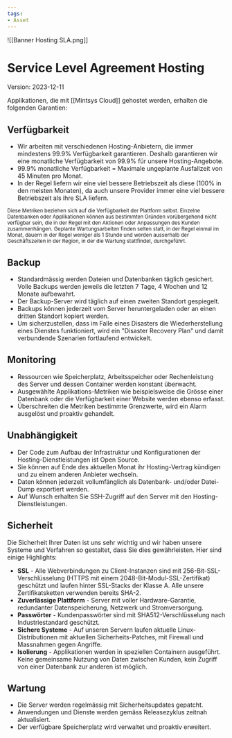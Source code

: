 ```yaml
---
tags:
- Asset
---
```

![[Banner Hosting SLA.png]]

# Service Level Agreement Hosting
Version: 2023-12-11

Applikationen, die mit [[Mintsys Cloud]] gehostet werden, erhalten die folgenden Garantien:
## Verfügbarkeit

* Wir arbeiten mit verschiedenen Hosting-Anbietern, die immer mindestens 99.9% Verfügbarkeit garantieren. Deshalb garantieren wir eine monatliche Verfügbarkeit von 99.9% für unsere Hosting-Angebote.
* 99.9% monatliche Verfügbarkeit = Maximale ungeplante Ausfallzeit von 45 Minuten pro Monat.
*  In der Regel liefern wir eine viel bessere Betriebszeit als diese (100% in den meisten Monaten), da auch unsere Provider immer eine viel bessere Betriebszeit als ihre SLA liefern.

<small>Diese Metriken beziehen sich auf die Verfügbarkeit der Plattform selbst. Einzelne Datenbanken oder Applikationen können aus bestimmten Gründen vorübergehend nicht verfügbar sein, die in der Regel mit den Aktionen oder Anpassungen des Kunden zusammenhängen. Geplante Wartungsarbeiten finden selten statt, in der Regel einmal im Monat, dauern in der Regel weniger als 1 Stunde und werden ausserhalb der Geschäftszeiten in der Region, in der die Wartung stattfindet, durchgeführt.</small>

## Backup

* Standardmässig werden Dateien und Datenbanken täglich gesichert. Volle Backups werden jeweils die letzten 7 Tage, 4 Wochen und 12 Monate aufbewahrt.
* Der Backup-Server wird täglich auf einen zweiten Standort gespiegelt.
* Backups können jederzeit vom Server heruntergeladen oder an einen dritten Standort kopiert werden.
* Um sicherzustellen, dass im Falle eines Disasters die Wiederherstellung eines Dienstes funktioniert, wird ein "Disaster Recovery Plan" und damit verbundende Szenarien fortlaufend entwickelt.

## Monitoring

* Ressourcen wie Speicherplatz, Arbeitsspeicher oder Rechenleistung des Server und dessen Container werden konstant überwacht.
* Ausgewählte Applikations-Metriken wie beispielsweise die Grösse einer Datenbank oder die Verfügbarkeit einer Website werden ebenso erfasst.
* Überschreiten die Metriken bestimmte Grenzwerte, wird ein Alarm ausgelöst und proaktiv gehandelt.

## Unabhängigkeit

* Der Code zum Aufbau der Infrastruktur und Konfigurationen der Hosting-Dienstleistungen ist Open Source.
* Sie können auf Ende des aktuellen Monat ihr Hosting-Vertrag kündigen und zu einem anderen Anbieter wechseln.
* Daten können jederzeit vollumfänglich als Datenbank- und/oder Datei-Dump exportiert werden.
* Auf Wunsch erhalten Sie SSH-Zugriff auf den Server mit den Hosting-Dienstleistungen.

## Sicherheit

Die Sicherheit Ihrer Daten ist uns sehr wichtig und wir haben unsere Systeme und Verfahren so gestaltet, dass Sie dies gewährleisten. Hier sind einige Highlights:

* **SSL** - Alle Webverbindungen zu Client-Instanzen sind mit 256-Bit-SSL-Verschlüsselung (HTTPS mit einem 2048-Bit-Modul-SSL-Zertifikat) geschützt und laufen hinter SSL-Stacks der Klasse A. Alle unsere Zertifikatsketten verwenden bereits SHA-2.
* **Zuverlässige Plattform** - Server mit voller Hardware-Garantie, redundanter Datenspeicherung, Netzwerk und Stromversorgung.
* **Passwörter** - Kundenpasswörter sind mit SHA512-Verschlüsselung nach Industriestandard geschützt.
* **Sichere Systeme** - Auf unseren Servern laufen aktuelle Linux-Distributionen mit aktuellen Sicherheits-Patches, mit Firewall und Massnahmen gegen Angriffe.
* **Isolierung** - Applikationen werden in speziellen Containern ausgeführt. Keine gemeinsame Nutzung von Daten zwischen Kunden, kein Zugriff von einer Datenbank zur anderen ist möglich.

## Wartung

* Die Server werden regelmässig mit Sicherheitsupdates gepatcht.
* Anwendungen und Dienste werden gemäss Releasezyklus zeitnah aktualisiert.
* Der verfügbare Speicherplatz wird verwaltet und proaktiv erweitert.